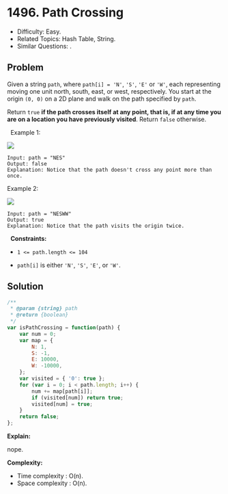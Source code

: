 # 1496. Path Crossing

- Difficulty: Easy.
- Related Topics: Hash Table, String.
- Similar Questions: .

## Problem

Given a string `path`, where `path[i] = 'N'`, `'S'`, `'E'` or `'W'`, each representing moving one unit north, south, east, or west, respectively. You start at the origin `(0, 0)` on a 2D plane and walk on the path specified by `path`.

Return `true` **if the path crosses itself at any point, that is, if at any time you are on a location you have previously visited**. Return `false` otherwise.

 
Example 1:

![](https://assets.leetcode.com/uploads/2020/06/10/screen-shot-2020-06-10-at-123929-pm.png)

```
Input: path = "NES"
Output: false 
Explanation: Notice that the path doesn't cross any point more than once.
```

Example 2:

![](https://assets.leetcode.com/uploads/2020/06/10/screen-shot-2020-06-10-at-123843-pm.png)

```
Input: path = "NESWW"
Output: true
Explanation: Notice that the path visits the origin twice.
```

 
**Constraints:**


	
- `1 <= path.length <= 104`
	
- `path[i]` is either `'N'`, `'S'`, `'E'`, or `'W'`.



## Solution

```javascript
/**
 * @param {string} path
 * @return {boolean}
 */
var isPathCrossing = function(path) {
    var num = 0;
    var map = {
        N: 1,
        S: -1,
        E: 10000,
        W: -10000,
    };
    var visited = { '0': true };
    for (var i = 0; i < path.length; i++) {
        num += map[path[i]];
        if (visited[num]) return true;
        visited[num] = true;
    }
    return false;
};
```

**Explain:**

nope.

**Complexity:**

* Time complexity : O(n).
* Space complexity : O(n).
